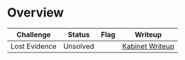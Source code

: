 # Overview

| Challenge  | Status | Flag | Writeup
| ------------- | ------------- |---------| -----|
| Lost Evidence | Unsolved  |    | [Kabinet Writeup](https://ctf.edwinczd.com/2023/tenable-ctf-2023/lost-evidence)     |

